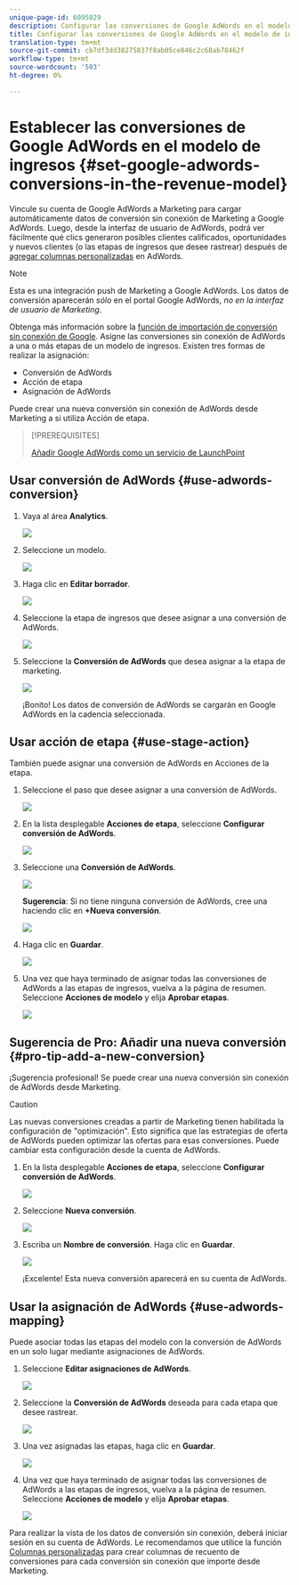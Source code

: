 ```yaml
---
unique-page-id: 6095029
description: Configurar las conversiones de Google AdWords en el modelo de ingresos - Documentos de marketing - Documentación del producto
title: Configurar las conversiones de Google AdWords en el modelo de ingresos
translation-type: tm+mt
source-git-commit: cb7df3dd38275837f8ab05ce846c2c68ab78462f
workflow-type: tm+mt
source-wordcount: '503'
ht-degree: 0%

---
```



# Establecer las conversiones de Google AdWords en el modelo de ingresos {#set-google-adwords-conversions-in-the-revenue-model}

Vincule su cuenta de Google AdWords a Marketing para cargar automáticamente datos de conversión sin conexión de Marketing a Google AdWords. Luego, desde la interfaz de usuario de AdWords, podrá ver fácilmente qué clics generaron posibles clientes calificados, oportunidades y nuevos clientes (o las etapas de ingresos que desee rastrear) después de [agregar columnas personalizadas](https://support.google.com/adwords/answer/3073556) en AdWords.

>[!NOTE]
>
>Esta es una integración push de Marketing a Google AdWords. Los datos de conversión aparecerán _sólo_ en el portal Google AdWords, _no en la interfaz de usuario de Marketing_.

Obtenga más información sobre la [función de importación de conversión sin conexión de Google](https://support.google.com/adwords/answer/2998031?hl=en). Asigne las conversiones sin conexión de AdWords a una o más etapas de un modelo de ingresos. Existen tres formas de realizar la asignación:

* Conversión de AdWords
* Acción de etapa
* Asignación de AdWords

Puede crear una nueva conversión sin conexión de AdWords desde Marketing a si utiliza Acción de etapa.

>[!PREREQUISITES]
>
>[Añadir Google AdWords como un servicio de LaunchPoint](/help/marketo/product-docs/administration/additional-integrations/add-google-adwords-as-a-launchpoint-service.md)

## Usar conversión de AdWords {#use-adwords-conversion}

1. Vaya al área **Analytics**.

   ![](assets/image2015-2-23-18-3a9-3a34.png)

1. Seleccione un modelo.

   ![](assets/image2015-2-23-18-3a3-3a12.png)

1. Haga clic en **Editar borrador**.

   ![](assets/image2015-3-10-15-3a3-3a20.png)

1. Seleccione la etapa de ingresos que desee asignar a una conversión de AdWords.

   ![](assets/image2015-2-26-16-3a40-3a2.png)

1. Seleccione la **Conversión de AdWords** que desea asignar a la etapa de marketing.

   ![](assets/image2015-2-26-16-3a46-3a15.png)

   ¡Bonito! Los datos de conversión de AdWords se cargarán en Google AdWords en la cadencia seleccionada.

## Usar acción de etapa {#use-stage-action}

También puede asignar una conversión de AdWords en Acciones de la etapa.

1. Seleccione el paso que desee asignar a una conversión de AdWords.

   ![](assets/image2015-2-26-16-3a40-3a2.png)

1. En la lista desplegable **Acciones de etapa**, seleccione **Configurar conversión de AdWords**.

   ![](assets/image2015-2-26-16-3a52-3a24.png)

1. Seleccione una **Conversión de AdWords**.

   ![](assets/image2015-2-26-16-3a54-3a47.png)

   **Sugerencia**: Si no tiene ninguna conversión de AdWords, cree una haciendo clic en  **+Nueva conversión**.

   ![](assets/image2015-2-26-21-3a22-3a10.png)

1. Haga clic en **Guardar**.

   ![](assets/image2015-2-26-16-3a56-3a2.png)

1. Una vez que haya terminado de asignar todas las conversiones de AdWords a las etapas de ingresos, vuelva a la página de resumen. Seleccione **Acciones de modelo** y elija **Aprobar etapas**.

   ![](assets/image2015-2-27-12-3a20-3a20.png)

## Sugerencia de Pro: Añadir una nueva conversión {#pro-tip-add-a-new-conversion}

¡Sugerencia profesional! Se puede crear una nueva conversión sin conexión de AdWords desde Marketing.

>[!CAUTION]
>
>Las nuevas conversiones creadas a partir de Marketing tienen habilitada la configuración de &quot;optimización&quot;. Esto significa que las estrategias de oferta de AdWords pueden optimizar las ofertas para esas conversiones. Puede cambiar esta configuración desde la cuenta de AdWords.

1. En la lista desplegable **Acciones de etapa**, seleccione **Configurar conversión de AdWords**.

   ![](assets/image2015-2-26-16-3a52-3a24.png)

1. Seleccione **Nueva conversión**.

   ![](assets/image2015-2-26-21-3a22-3a10.png)

1. Escriba un **Nombre de conversión**. Haga clic en **Guardar**.

   ![](assets/image2015-2-26-21-3a24-3a7.png)

   ¡Excelente! Esta nueva conversión aparecerá en su cuenta de AdWords.

## Usar la asignación de AdWords {#use-adwords-mapping}

Puede asociar todas las etapas del modelo con la conversión de AdWords en un solo lugar mediante asignaciones de AdWords.

1. Seleccione **Editar asignaciones de AdWords**.

   ![](assets/image2015-2-26-17-3a3-3a29.png)

1. Seleccione la **Conversión de AdWords** deseada para cada etapa que desee rastrear.

   ![](assets/image2015-2-26-17-3a6-3a15.png)

1. Una vez asignadas las etapas, haga clic en **Guardar**.

   ![](assets/image2015-2-26-17-3a7-3a48.png)

1. Una vez que haya terminado de asignar todas las conversiones de AdWords a las etapas de ingresos, vuelva a la página de resumen. Seleccione **Acciones de modelo** y elija **Aprobar etapas**.

   ![](assets/image2015-2-27-12-3a20-3a20.png)

Para realizar la vista de los datos de conversión sin conexión, deberá iniciar sesión en su cuenta de AdWords. Le recomendamos que utilice la función [Columnas personalizadas](https://support.google.com/adwords/answer/3073556) para crear columnas de recuento de conversiones para cada conversión sin conexión que importe desde Marketing.
